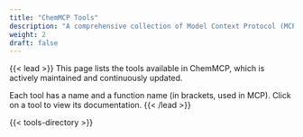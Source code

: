 ```yaml
---
title: "ChemMCP Tools"
description: "A comprehensive collection of Model Context Protocol (MCP) servers for various use cases. These servers enable AI models to securely interact with different services and data sources."
weight: 2
draft: false
---
```


{{< lead >}}
This page lists the tools available in ChemMCP, which is actively maintained and continuously updated.

Each tool has a name and a function name (in brackets, used in MCP). Click on a tool to view its documentation.
{{< /lead >}}

{{< tools-directory >}} 